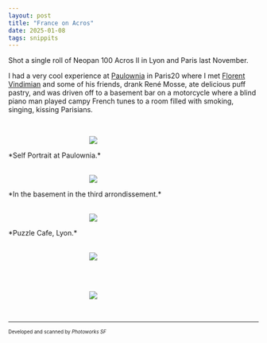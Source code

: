 ```yaml
---
layout: post
title: "France on Acros"
date: 2025-01-08
tags: snippits
---
```


Shot a single roll of Neopan 100 Acros II in Lyon and Paris last November.

I had a very cool experience at [Paulownia](https://www.instagram.com/paulownia.restaurant/) in Paris20 where I met [Florent Vindimian](https://www.florentvindimian.com/) and some of his friends, drank René Mosse, ate delicious puff pastry, and was driven off to a basement bar on a motorcycle where a blind piano man played campy French tunes to a room filled with smoking, singing, kissing Parisians.

<br>
<p align="center">
<img style="max-width: 1024px; margin: 0 0 0 -162px;" src="https://storage.googleapis.com/fkwang_blog_image_hosting/2025_01_08_france/img1.jpg">
</p>
*Self Portrait at Paulownia.*
<br>

<br>
<p align="center">
<img style="max-width: 1024px; margin: 0 0 0 -162px;" src="https://storage.googleapis.com/fkwang_blog_image_hosting/2025_01_08_france/img2.jpg">
</p>
*In the basement in the third arrondissement.*
<br>

<br>
<p align="center">
<img style="max-width: 1024px; margin: 0 0 0 -162px;" src="https://storage.googleapis.com/fkwang_blog_image_hosting/2025_01_08_france/img3.jpg">
</p>
*Puzzle Cafe, Lyon.*
<br>

<br>
<p align="center">
<img style="max-width: 1024px; margin: 0 0 0 -162px;" src="https://storage.googleapis.com/fkwang_blog_image_hosting/2025_01_08_france/img4.jpg">
</p>
<br>

<br>
<p align="center">
<img style="max-width: 1024px; margin: 0 0 0 -162px;" src="https://storage.googleapis.com/fkwang_blog_image_hosting/2025_01_08_france/img5.jpg">
</p>
<br>

---

<sub><sup>Developed and scanned by *Photoworks SF*</sup></sub>

